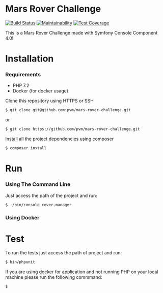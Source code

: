 Mars Rover Challenge
==========================

[![Build Status](https://travis-ci.org/pvm/mars-rover-challenge.svg?branch=master)](https://travis-ci.org/pvm/mars-rover-challenge)
[![Maintainability](https://api.codeclimate.com/v1/badges/83f448dfec3330893406/maintainability)](https://codeclimate.com/github/pvm/mars-rover-challenge/maintainability)
[![Test Coverage](https://api.codeclimate.com/v1/badges/83f448dfec3330893406/test_coverage)](https://codeclimate.com/github/pvm/mars-rover-challenge/test_coverage)

This is a Mars Rover Challenge made with Symfony Console Component 4.0!

# Installation 

### Requirements

- PHP 7.2
- Docker (for docker usage)

Clone this repository using HTTPS or SSH

```bash
$ git clone git@github.com:pvm/mars-rover-challenge.git
```

or

```bash
$ git clone https://github.com/pvm/mars-rover-challenge.git
```

Install all the project dependencies using composer

```bash
$ composer install
```

# Run

### Using The Command Line

Just access the path of the project and run: 

```bash
$ ./bin/console rover-manager
```

### Using Docker

# Test

To run the tests just access the path of project and run:

```bash
$ bin/phpunit
```

If you are using docker for application and not running PHP on your local machine please run the following commmand:

```bash
$
```